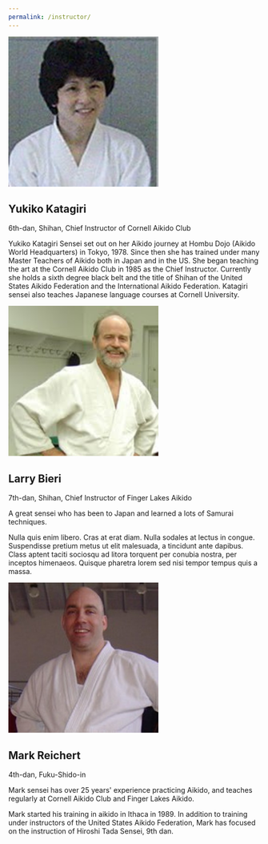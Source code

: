 ```yaml
---
permalink: /instructor/
---
```


<div class="instructor">
  <div class="instructor-left">
    <img class="instructor-image" src="../assets/img/instructor/katagiri.jpg" height="300" width="300">
  </div>
  <div class="instructor-right">
    <h2>Yukiko Katagiri</h2>
    <div class="instructor-short-bio">6th-dan, Shihan, Chief Instructor of Cornell Aikido Club</div>
    <p>
      Yukiko Katagiri Sensei set out on her Aikido journey at Hombu Dojo (Aikido World Headquarters) in Tokyo, 1978.  Since then she has trained under many Master Teachers of Aikido both in Japan and in the US.  She began teaching the art at the Cornell Aikido Club in 1985 as the Chief Instructor.  Currently she holds a sixth degree black belt and the title of Shihan of the United States Aikido Federation and the International Aikido Federation.  Katagiri sensei also teaches Japanese language courses at Cornell University.
    </p>
  </div>
</div>

<div class="instructor">
  <div class="instructor-left">
    <img class="instructor-image" src="../assets/img/instructor/larry.jpg" height="300" width="300">
  </div>
  <div class="instructor-right">
    <h2>Larry Bieri</h2>
    <div class="instructor-short-bio">7th-dan, Shihan, Chief Instructor of Finger Lakes Aikido</div>
    <p>
      A great sensei who has been to Japan and learned a lots of Samurai techniques.
    </p>
    <p>
      Nulla quis enim libero. Cras at erat diam. Nulla sodales at lectus in congue. Suspendisse
      pretium metus ut elit malesuada, a tincidunt ante dapibus. Class aptent taciti sociosqu ad
      litora torquent per conubia nostra, per inceptos himenaeos. Quisque pharetra lorem sed nisi
      tempor tempus quis a massa. 
    </p>
  </div>
</div>

<div class="instructor">
  <div class="instructor-left">
    <img class="instructor-image" src="../assets/img/instructor/mark.jpg" height="300" width="300">
  </div>
  <div class="instructor-right">
    <h2>Mark Reichert</h2>
    <div class="instructor-short-bio">4th-dan, Fuku-Shido-in</div>
    <p class="instructor-intro">
      Mark sensei has over 25 years' experience practicing Aikido, and teaches regularly
      at Cornell Aikido Club and Finger Lakes Aikido.
    </p>
    <p>
      Mark started his training in aikido in Ithaca in 1989. In addition to training
      under instructors of the United States Aikido Federation, Mark has focused
      on the instruction of Hiroshi Tada Sensei, 9th dan.
    </p>
  </div>
</div>
